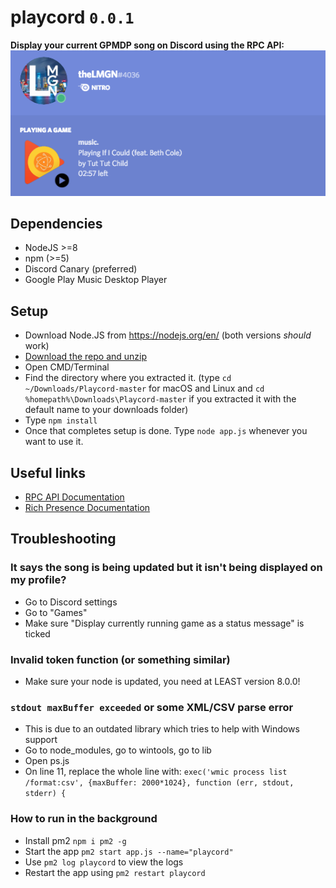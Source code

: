 # playcord `0.0.1`
**Display your current GPMDP song on Discord using the RPC API:**
![screenshot](image.png)

## Dependencies
  - NodeJS >=8
  - npm (>=5)
  - Discord Canary (preferred)
  - Google Play Music Desktop Player


## Setup
  - Download Node.JS from https://nodejs.org/en/ (both versions *should* work)
  - [Download the repo and unzip](https://github.com/theLMGN/Playcord/archive/master.zip)
  - Open CMD/Terminal
  - Find the directory where you extracted it. (type `cd ~/Downloads/Playcord-master` for macOS and Linux and `cd %homepath%\Downloads\Playcord-master` if you extracted it with the default name to your downloads folder)
  - Type `npm install`
  - Once that completes setup is done. Type `node app.js` whenever you want to use it.



## Useful links

* [RPC API Documentation](https://discordapp.com/developers/docs/topics/rpc)
* [Rich Presence Documentation](https://discordapp.com/developers/docs/rich-presence/how-to)

## Troubleshooting
### It says the song is being updated but it isn't being displayed on my profile?
  - Go to Discord settings
  - Go to "Games"
  - Make sure "Display currently running game as a status message" is ticked

### Invalid token function (or something similar)
  - Make sure your node is updated, you need at LEAST version 8.0.0!

### `stdout maxBuffer exceeded` or some XML/CSV parse error
  - This is due to an outdated library which tries to help with Windows support
  - Go to node_modules, go to wintools, go to lib
  - Open ps.js
  - On line 11, replace the whole line with:
  `exec('wmic process list /format:csv', {maxBuffer: 2000*1024}, function (err, stdout, stderr) {`

### How to run in the background
  - Install pm2 `npm i pm2 -g`
  - Start the app `pm2 start app.js --name="playcord"`
  - Use `pm2 log playcord` to view the logs
  - Restart the app using `pm2 restart playcord`
